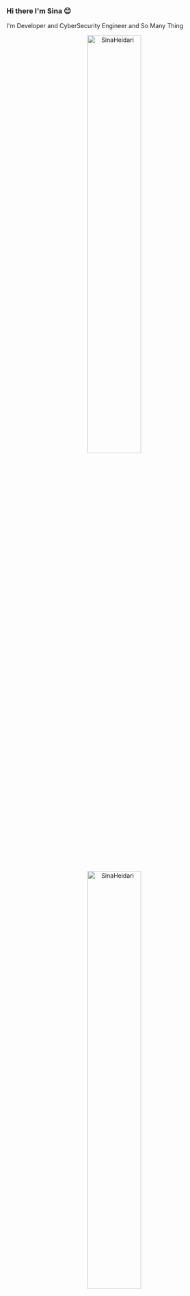 ### Hi there I'm Sina 😊
I'm Developer and CyberSecurity Engineer and So Many Thing

<div align="center">
<img width="50%" src="https://github-readme-stats.vercel.app/api/top-langs/?username=Heidarisina&layout=compact&hide=TSQL&theme=dracula" alt="SinaHeidari" />
</div>

<div align="center">
<img width="50%" src="https://github-readme-stats.vercel.app/api?username=Heidarisina&show_icons=true&theme=dracula" alt="SinaHeidari" />
</div>

![Anurag's GitHub stats](https://github-readme-stats.vercel.app/api/top-langs/?username=Heidarisina&layout=compact&hide=TSQL&theme=dracula)

![Anurag's GitHub stats](https://github-readme-stats.vercel.app/api?username=Heidarisina&show_icons=true&theme=dracula)
